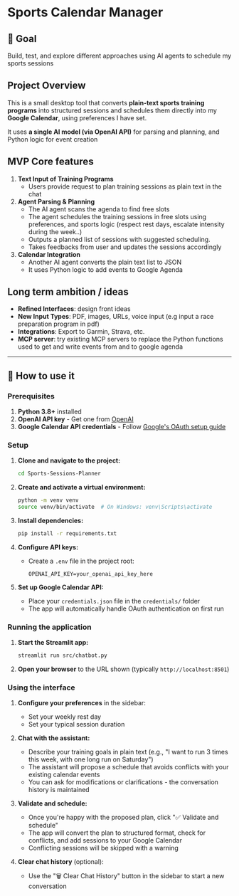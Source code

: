 # Sports Calendar Manager

## 🎯 Goal

Build, test, and explore different approaches using AI agents to schedule my sports sessions


## Project Overview

This is a small desktop tool that converts **plain-text sports training programs** into structured sessions and schedules them directly into my **Google Calendar**, using preferences I have set.

It uses **a single AI model (via OpenAI API)** for parsing and planning, and Python logic for event creation


## MVP Core features 

1. **Text Input of Training Programs**
    - Users provide request to plan training sessions as plain text in the chat
2. **Agent Parsing & Planning**
    - The AI agent scans the agenda to find free slots
    - The agent schedules the training sessions in free slots using preferences, and sports logic (respect rest days, escalate intensity during the week..) 
    - Outputs a planned list of sessions with suggested scheduling.
    - Takes feedbacks from user and updates the sessions accordingly
3. **Calendar Integration**
    - Another AI agent converts the plain text list to JSON
    - It uses Python logic to add events to Google Agenda


## Long term ambition / ideas

- **Refined Interfaces**: design front ideas
- **New Input Types**: PDF, images, URLs, voice input (e.g input a race preparation program in pdf)
- **Integrations**: Export to Garmin, Strava, etc.
- **MCP server**: try existing MCP servers to replace the Python functions used to get and write events from and to google agenda

---

## 🚀 How to use it

### Prerequisites

1. **Python 3.8+** installed
2. **OpenAI API key** - Get one from [OpenAI](https://platform.openai.com/api-keys)
3. **Google Calendar API credentials** - Follow [Google's OAuth setup guide](https://developers.google.com/calendar/api/quickstart/python)

### Setup

1. **Clone and navigate to the project:**
   ```bash
   cd Sports-Sessions-Planner
   ```

2. **Create and activate a virtual environment:**
   ```bash
   python -m venv venv
   source venv/bin/activate  # On Windows: venv\Scripts\activate
   ```

3. **Install dependencies:**
   ```bash
   pip install -r requirements.txt
   ```

4. **Configure API keys:**
   - Create a `.env` file in the project root:
     ```
     OPENAI_API_KEY=your_openai_api_key_here
     ```
   
5. **Set up Google Calendar API:**
   - Place your `credentials.json` file in the `credentials/` folder
   - The app will automatically handle OAuth authentication on first run

### Running the application

1. **Start the Streamlit app:**
   ```bash
   streamlit run src/chatbot.py
   ```

2. **Open your browser** to the URL shown (typically `http://localhost:8501`)

### Using the interface

1. **Configure your preferences** in the sidebar:
   - Set your weekly rest day
   - Set your typical session duration

2. **Chat with the assistant:**
   - Describe your training goals in plain text (e.g., "I want to run 3 times this week, with one long run on Saturday")
   - The assistant will propose a schedule that avoids conflicts with your existing calendar events
   - You can ask for modifications or clarifications - the conversation history is maintained

3. **Validate and schedule:**
   - Once you're happy with the proposed plan, click "✅ Validate and schedule"
   - The app will convert the plan to structured format, check for conflicts, and add sessions to your Google Calendar
   - Conflicting sessions will be skipped with a warning

4. **Clear chat history** (optional):
   - Use the "🗑️ Clear Chat History" button in the sidebar to start a new conversation